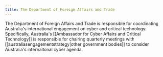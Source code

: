 ```yaml
---
title: The Department of Foreign Affairs and Trade
---
```

The Department of Foreign Affairs and Trade is responsible for coordinating Australia's international engagement on cyber and critical technology. Specifically, Australia's [[Ambassador for Cyber Affairs and Critical Technology]] is responsible for chairing quarterly meetings with [[australiasengagementstrategy|other government bodies]] to consider Australia's internaitonal cyber agenda.

